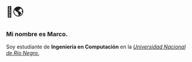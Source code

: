 # 👋🌎

### Mi nombre es Marco.

Soy estudiante de **Ingeniería en Computación** en la [*Universidad Nacional de Río Negro*.
](https://www.unrn.edu.ar/home)

